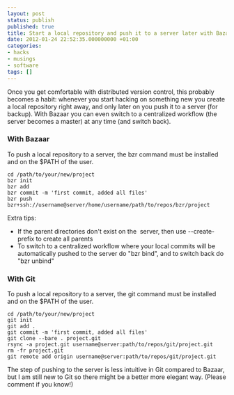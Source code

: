 ```yaml
---
layout: post
status: publish
published: true
title: Start a local repository and push it to a server later with Bazaar and Git
date: 2012-01-24 22:52:35.000000000 +01:00
categories:
- hacks
- musings
- software
tags: []
---
```

Once you get comfortable with distributed version control, this probably becomes a habit: whenever you start hacking on something new you create a local repository right away, and only later on you push it to a server (for backup). With Bazaar you can even switch to a centralized workflow (the server becomes a master) at any time (and switch back).

### With Bazaar

To push a local repository to a server, the bzr command must be installed and on the $PATH of the user.

```
cd /path/to/your/new/project
bzr init
bzr add
bzr commit -m 'first commit, added all files'
bzr push bzr+ssh://username@server/home/username/path/to/repos/bzr/project
```

Extra tips:

- If the parent directories don't exist on the  server, then use --create-prefix to create all parents
- To switch to a centralized workflow where your local commits will be automatically pushed to the server do "bzr bind", and to switch back do "bzr unbind"


### With Git

To push a local repository to a server, the git command must be installed and on the $PATH of the user.

```
cd /path/to/your/new/project
git init
git add .
git commit -m 'first commit, added all files'
git clone --bare . project.git
rsync -a project.git username@server:path/to/repos/git/project.git
rm -fr project.git
git remote add origin username@server:path/to/repos/git/project.git
```

The step of pushing to the server is less intuitive in Git compared to Bazaar, but I am still new to Git so there might be a better more elegant way. (Please comment if you know!)
